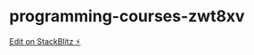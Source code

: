 # programming-courses-zwt8xv

[Edit on StackBlitz ⚡️](https://stackblitz.com/edit/programming-courses-zwt8xv)